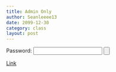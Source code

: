```yaml
---
title: Admin Only
author: Seanleeee13
date: 2099-12-30
category: class
layout: post
---
```


<form>
Password: <input id="password" type="password">
<input type="button" text="Confirm">
</form>

<a href="https://docs.google.com/forms/d/1dglxEnO3Uq9pGc56zSYoccN2YD5sWn0q3UxPcI6Z-c4/edit">Link</a>
</details>
